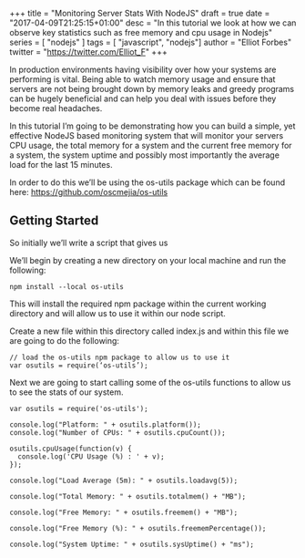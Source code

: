 +++
title = "Monitoring Server Stats With NodeJS"
draft = true
date = "2017-04-09T21:25:15+01:00"
desc = "In this tutorial we look at how we can observe key statistics such as free memory and cpu usage in Nodejs"
series = [ "nodejs" ]
tags = [ "javascript", "nodejs"]
author = "Elliot Forbes"
twitter = "https://twitter.com/Elliot_F"
+++

In production environments having visibility over how your systems are performing is vital. Being able to watch memory usage and ensure that servers are not being brought down by memory leaks and greedy programs can be hugely beneficial and can help you deal with issues before they become real headaches.

In this tutorial I’m going to be demonstrating how you can build a simple, yet effective NodeJS based monitoring system that will monitor your servers CPU usage, the total memory for a system and the current free memory for a system, the system uptime and possibly most importantly the average load for the last 15 minutes.

In order to do this we’ll be using the os-utils package which can be found here: https://github.com/oscmejia/os-utils

## Getting Started

So initially we’ll write a script that gives us

We’ll begin by creating a new directory on your local machine and run the following:

~~~
npm install --local os-utils
~~~

This will install the required npm package within the current working directory and will allow us to use it within our node script.

Create a new file within this directory called index.js and within this file we are going to do the following:

~~~
// load the os-utils npm package to allow us to use it
var osutils = require(‘os-utils’);
~~~

Next we are going to start calling some of the os-utils functions to allow us to see the stats of our system. 

~~~
var osutils = require('os-utils');

console.log("Platform: " + osutils.platform());
console.log("Number of CPUs: " + osutils.cpuCount());

osutils.cpuUsage(function(v) {
  console.log('CPU Usage (%) : ' + v);
});

console.log("Load Average (5m): " + osutils.loadavg(5));

console.log("Total Memory: " + osutils.totalmem() + "MB");

console.log("Free Memory: " + osutils.freemem() + "MB");

console.log("Free Memory (%): " + osutils.freememPercentage());

console.log("System Uptime: " + osutils.sysUptime() + "ms");
~~~
